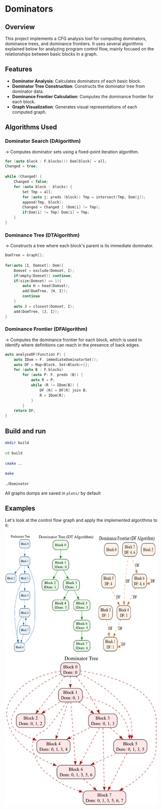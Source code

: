 # Dominators

## Overview

This project implements a CFG analysis tool for computing dominators, dominance trees, and dominance frontiers. It uses several algorithms explained below for analyzing program control flow, mainly focused on the relationships between basic blocks in a graph.

## Features

- **Dominator Analysis**: Calculates dominators of each basic block.
- **Dominator Tree Construction**: Constructs the dominator tree from dominator data.
- **Dominance Frontier Calculation**: Computes the dominance frontier for each block.
- **Graph Visualization**: Generates visual representations of each computed graph.

## Algorithms Used

### Dominator Search (DAlgorithm)

-> Computes dominator sets using a fixed-point iteration algorithm.

```c++
for (auto block : F.blocks()) Dom[block] = all; 
Changed = true;

while (Changed) {
    Changed = false;
    for (auto block : blocks) {
        Set Tmp = all;
        for (auto j: preds (block)) Tmp = intersect(Tmp, Dom[j]);
        append(Tmp, block);
        Changed = Changed | (Dom[i] != Tmp);
        if(Dom[i] != Tmp) Dom[i] = Tmp;
    }
}
```

### Dominance Tree (DTAlgorithm)

-> Constructs a tree where each block's parent is its immediate dominator.

```c++
DomTree = Graph{};

for(auto [I, Domset]: Dom){
    Domset = exclude(Domset, I);
    if(empty(Domset)) continue;
    if(size(Domset) == 1){
        auto H = head(Domset);
        add(DomTree, {H, I});
        continue
    }
    auto J = closest(Domset, I);
    add(DomTree, {J, I});
}
```

### Dominance Frontier (DFAlgorithm)

-> Computes the dominance frontier for each block, which is used to identify where definitions can reach in the presence of back edges.

```c++
auto analyseDF(Function F) {
    auto IDom = F. immediateDominatorSet();
    auto DF = Map<Block, Set<Block>>{};
    for (auto B : F.blocks)
        for (auto P: F. preds (B)) {
            auto R = P;
            while (R != IDom[B]) {
                DF [R] = DF[R] join B;
                R = IDom[R];
            }
        }
    return DF;
}
```

## Build and run

```sh
mkdir build

cd build

cmake ..

make

./Dominator
```

All graphs dumps are saved in ```plots/``` by default

## Examples

Let's look at the control flow graph and apply the implemented algorithms to it:

<div style="display: flex; justify-content: space-between;">
  <img src="plots/graph_predecessors.dot.png" alt="Image 1" width="20%" />
  <img src="plots/graph_domtree.dot.png" alt="Image 3" width="40%" />
  <img src="plots/graph_domfrontier.dot.png" alt="Image 4" width="40%" />
</div>

<img src="plots/graph_dominators.dot.png" alt="Image 2"/>